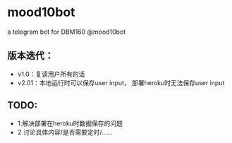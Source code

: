 # mood10bot
a telegram bot for DBM160 @mood10bot

## 版本迭代：
- v1.0：复读用户所有的话
- v2.01：本地运行时可以保存user input， 部署heroku时无法保存user input

## TODO: 
- 1.解决部署在heroku时数据保存的问题
- 2.讨论具体内容/是否需要定时/......
